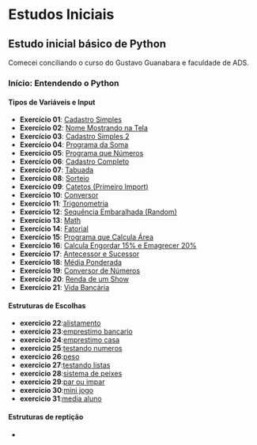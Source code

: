 # Estudos Iniciais

## Estudo inicial básico de Python

Comecei conciliando o curso do Gustavo Guanabara e faculdade de ADS.

### Início: Entendendo o Python

#### Tipos de Variáveis e Input

- **Exercício 01**: [Cadastro Simples](https://github.com/Lucasvinipy/come-o-dos-estudos/blob/main/download/script%20python/01.py)
- **Exercício 02**: [Nome Mostrando na Tela](https://github.com/Lucasvinipy/come-o-dos-estudos/blob/main/download/script%20python/02.py)
- **Exercício 03**: [Cadastro Simples 2](https://github.com/Lucasvinipy/come-o-dos-estudos/blob/main/download/script%20python/03.py)
- **Exercício 04**: [Programa da Soma](https://github.com/Lucasvinipy/come-o-dos-estudos/blob/main/download/script%20python/04.py)
- **Exercício 05**: [Programa que Números](https://github.com/Lucasvinipy/come-o-dos-estudos/blob/main/download/script%20python/05.py)
- **Exercício 06**: [Cadastro Completo](https://github.com/Lucasvinipy/come-o-dos-estudos/blob/main/download/script%20python/06.py)
- **Exercício 07**: [Tabuada](https://github.com/Lucasvinipy/come-o-dos-estudos/blob/main/download/script%20python/07.py)
- **Exercício 08**: [Sorteio](https://github.com/Lucasvinipy/come-o-dos-estudos/blob/main/download/script%20python/08.py)
- **Exercício 09**: [Catetos (Primeiro Import)](https://github.com/Lucasvinipy/come-o-dos-estudos/blob/main/download/script%20python/09.py)
- **Exercício 10**: [Conversor](https://github.com/Lucasvinipy/come-o-dos-estudos/blob/main/download/script%20python/10.py)
- **Exercício 11**: [Trigonometria](https://github.com/Lucasvinipy/come-o-dos-estudos/blob/main/download/script%20python/11.py)
- **Exercício 12**: [Sequência Embaralhada (Random)](https://github.com/Lucasvinipy/come-o-dos-estudos/blob/main/download/script%20python/12.py)
- **Exercício 13**: [Math](https://github.com/Lucasvinipy/come-o-dos-estudos/blob/main/download/script%20python/13.py)
- **Exercício 14**: [Fatorial](https://github.com/Lucasvinipy/come-o-dos-estudos/blob/main/download/script%20python/14.py)
- **Exercício 15**: [Programa que Calcula Área](https://github.com/Lucasvinipy/come-o-dos-estudos/blob/main/download/script%20python/15.py)
- **Exercício 16**: [Calcula Engordar 15% e Emagrecer 20%](https://github.com/Lucasvinipy/come-o-dos-estudos/blob/main/download/script%20python/16.py)
- **Exercício 17**: [Antecessor e Sucessor](https://github.com/Lucasvinipy/come-o-dos-estudos/blob/main/download/script%20python/17.py)
- **Exercício 18**: [Média Ponderada](https://github.com/Lucasvinipy/come-o-dos-estudos/blob/main/download/script%20python/18.py)
- **Exercício 19**: [Conversor de Números](https://github.com/Lucasvinipy/come-o-dos-estudos/blob/main/download/script%20python/19.py)
- **Exercício 20**: [Renda de um Show](https://github.com/Lucasvinipy/come-o-dos-estudos/blob/main/download/script%20python/20.py)
- **Exercício 21**: [Vida Bancária](https://github.com/Lucasvinipy/come-o-dos-estudos/blob/main/download/script%20python/21.py)

#### Estruturas de Escolhas

- **exercicio 22**:[alistamento](https://github.com/Lucasvinipy/come-o-dos-estudos/blob/main/download/script%20python/22.py)
- **exercicio 23**:[emprestimo bancario](https://github.com/Lucasvinipy/come-o-dos-estudos/blob/main/download/script%20python/23.py)
- **exercicio 24**:[emprestimo casa](https://github.com/Lucasvinipy/come-o-dos-estudos/blob/main/download/script%20python/24.py)
- **exercicio 25**:[testando numeros](https://github.com/Lucasvinipy/come-o-dos-estudos/blob/main/download/script%20python/25.py)
- **exercicio 26**:[peso](https://github.com/Lucasvinipy/come-o-dos-estudos/blob/main/download/script%20python/26.py)
- **exercicio 27**:[testando listas](https://github.com/Lucasvinipy/come-o-dos-estudos/blob/main/download/script%20python/27.py)
- **exercicio 28**:[sistema de peixes](https://github.com/Lucasvinipy/come-o-dos-estudos/blob/main/download/script%20python/28.py)
- **exercicio 29**:[par ou impar](https://github.com/Lucasvinipy/come-o-dos-estudos/blob/main/download/script%20python/29.py)
- **exercicio 30**:[mini jogo](https://github.com/Lucasvinipy/come-o-dos-estudos/blob/main/download/script%20python/30.py)
- **exercicio 31**:[media aluno](https://github.com/Lucasvinipy/come-o-dos-estudos/blob/main/download/script%20python/31.py)

#### Estruturas de reptição

-
